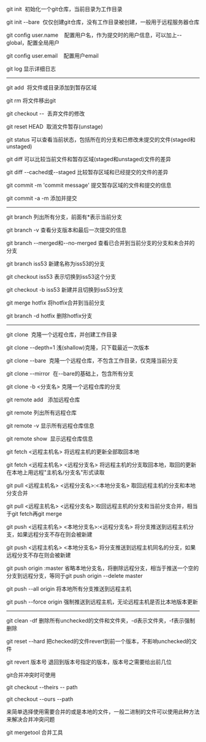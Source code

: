 git init  初始化一个git仓库，当前目录为工作目录

git init --bare  仅仅创建git仓库，没有工作目录被创建，一般用于远程服务器仓库

git config user.name    配置用户名，作为提交时的用户信息，可以加上--global，配置全局用户

git config user.email    配置用户email

git log 显示详细日志

---

git add  将文件或目录添加到暂存区域

git rm 将文件移出git

git checkout --  丢弃文件的修改

git reset HEAD  取消文件暂存(unstage)

git status 可以查看当前状态，包括所在的分支和已修改未提交的文件(staged和unstaged)

git diff 可以比较当前文件和暂存区域(staged和unstaged)文件的差异

git diff --cached或--staged 比较暂存区域和已经提交的文件的差异

git commit -m 'commit message' 提交暂存区域的文件和提交的信息

git commit -a -m 添加并提交

---

git branch 列出所有分支，前面有\*表示当前分支

git branch -v 查看分支版本和最后一次提交的信息

git branch --merged和--no-merged 查看已合并到当前分支的分支和未合并的分支

git branch iss53 新建名称为iss53的分支

git checkout iss53 表示切换到iss53这个分支

git checkout -b iss53 新建并且切换到iss53分支

git merge hotfix 将hotfix合并到当前分支

git branch -d hotfix 删除hotfix分支

---

git clone  克隆一个远程仓库，并创建工作目录

git clone --depth=1 浅(shallow)克隆，只下载最近一次版本

git clone --bare  克隆一个远程仓库，不包含工作目录，仅克隆当前分支

git clone --mirror  在--bare的基础上，包含所有分支

git clone -b &lt;分支名&gt; 克隆一个远程仓库的分支

git remote add   添加远程仓库

git remote 列出所有远程仓库

git remote -v 显示所有远程仓库信息

git remote show  显示远程仓库信息

git fetch &lt;远程主机名&gt; 将远程主机的更新全部取回本地

git fetch &lt;远程主机名&gt; &lt;远程分支名&gt; 将远程主机的分支取回本地，取回的更新在本地上用远程"主机名/分支名"形式读取

git pull &lt;远程主机名&gt; &lt;远程分支名&gt;:&lt;本地分支名&gt; 取回远程主机的分支和本地分支合并

git pull &lt;远程主机名&gt; &lt;远程分支名&gt; 取回远程主机的分支和当前分支合并，相当于git fetch再git merge

git push &lt;远程主机名&gt; &lt;本地分支名&gt;:&lt;远程分支名&gt; 将分支推送到远程主机分支，如果远程分支不存在则会被新建

git push &lt;远程主机名&gt; &lt;本地分支名&gt; 将分支推送到远程主机同名的分支，如果远程分支不存在则会被新建

git push origin :master 省略本地分支名，将删除远程分支，相当于推送一个空的分支到远程分支，等同于git push origin --delete master

git push --all origin 将本地所有分支推送到远程主机

git push --force origin 强制推送到远程主机，无论远程主机是否比本地版本更新

---

git clean -df 删除所有unchecked的文件和文件夹，-d表示文件夹，-f表示强制删除

git reset --hard 把checked的文件revert到前一个版本，不影响unchecked的文件

git revert 版本号 退回到版本号指定的版本，版本号之需要给出前几位

git合并冲突时可使用

git checkout --theirs -- path

git checkout --ours --path

来简单选择使用需要合并的或是本地的文件，一般二进制的文件可以使用此种方法来解决合并冲突问题

git mergetool 合并工具


